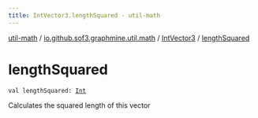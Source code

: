 ```yaml
---
title: IntVector3.lengthSquared - util-math
---
```


[util-math](../../index.html) / [io.github.sof3.graphmine.util.math](../index.html) / [IntVector3](index.html) / [lengthSquared](./length-squared.html)

# lengthSquared

`val lengthSquared: `[`Int`](https://kotlinlang.org/api/latest/jvm/stdlib/kotlin/-int/index.html)

Calculates the squared length of this vector

